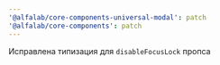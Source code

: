 ```yaml
---
'@alfalab/core-components-universal-modal': patch
'@alfalab/core-components': patch
---
```


Исправлена типизация для `disableFocusLock` пропса

